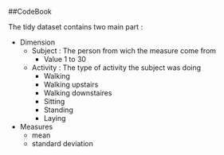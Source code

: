 ##CodeBook

The tidy dataset contains two main part :
* Dimension
  * Subject : The person from wich the measure come from
    * Value 1 to 30
  * Activity : The type of activity the subject was doing
    * Walking
    * Walking upstairs
    * Walking downstaires
    * Sitting
    * Standing
    * Laying
* Measures
    * mean
    * standard deviation
